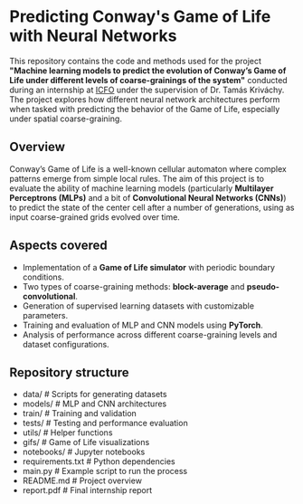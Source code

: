 # Predicting Conway's Game of Life with Neural Networks

This repository contains the code and methods used for the project **"Machine learning models to predict the evolution of Conway’s Game of Life under different levels of coarse-grainings of the system"** conducted during an internship at [ICFO](https://www.icfo.eu/) under the supervision of Dr. Tamás Kriváchy. The project explores how different neural network architectures perform when tasked with predicting the behavior of the Game of Life, especially under spatial coarse-graining.

## Overview

Conway’s Game of Life is a well-known cellular automaton where complex patterns emerge from simple local rules. The aim of this project is to evaluate the ability of machine learning models (particularly **Multilayer Perceptrons (MLPs)** and a bit of **Convolutional Neural Networks (CNNs)**) to predict the state of the center cell after a number of generations, using as input coarse-grained grids evolved over time.

## Aspects covered
- Implementation of a **Game of Life simulator** with periodic boundary conditions.
- Two types of coarse-graining methods: **block-average** and **pseudo-convolutional**.
- Generation of supervised learning datasets with customizable parameters.
- Training and evaluation of MLP and CNN models using **PyTorch**.
- Analysis of performance across different coarse-graining levels and dataset configurations.

## Repository structure
- data/ # Scripts for generating datasets
- models/ # MLP and CNN architectures
- train/ # Training and validation 
- tests/ # Testing and performance evaluation
- utils/ # Helper functions
- gifs/ # Game of Life visualizations
- notebooks/ # Jupyter notebooks
- requirements.txt # Python dependencies
- main.py # Example script to run the process
- README.md # Project overview
- report.pdf # Final internship report

